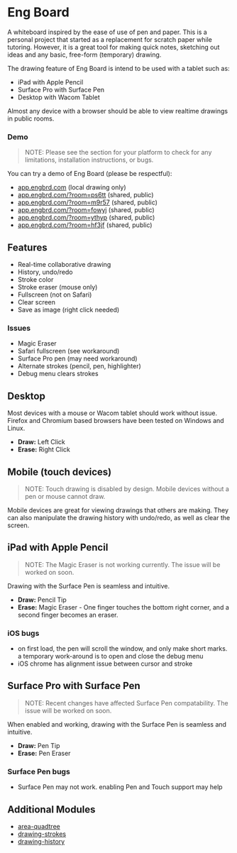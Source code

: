 # Eng Board
A whiteboard inspired by the ease of use of pen and paper.  This is a personal project that started as a replacement for scratch paper while tutoring. However, it is a great tool for making quick notes, sketching out ideas and any basic, free-form (temporary) drawing.


The drawing feature of Eng Board is intend to be used with a tablet such as:
* iPad with Apple Pencil
* Surface Pro with Surface Pen
* Desktop with Wacom Tablet

Almost any device with a browser should be able to view realtime drawings in public rooms.

### Demo
> NOTE: Please see the section for your platform to check for any limitations, installation instructions, or bugs.

You can try a demo of Eng Board (please be respectful): 
* [app.engbrd.com](https://app.engbrd.com) (local drawing only)
* [app.engbrd.com/?room=ps6tt](https://app.engbrd.com/?room=ps6tt) (shared, public)
* [app.engbrd.com/?room=m9r57](https://app.engbrd.com/?room=m9r57) (shared, public)
* [app.engbrd.com/?room=fowyj](https://app.engbrd.com/?room=fowyj) (shared, public)
* [app.engbrd.com/?room=ythyp](https://app.engbrd.com/?room=ythyp) (shared, public)
* [app.engbrd.com/?room=hf3jf](https://app.engbrd.com/?room=hf3jf) (shared, public)

## Features
* Real-time collaborative drawing
* History, undo/redo
* Stroke color
* Stroke eraser (mouse only)
* Fullscreen (not on Safari)
* Clear screen
* Save as image (right click needed)

### Issues
* Magic Eraser
* Safari fullscreen (see workaround)
* Surface Pro pen (may need workaround)
* Alternate strokes (pencil, pen, highlighter)
* Debug menu clears strokes

## Desktop
Most devices with a mouse or Wacom tablet should work without issue. Firefox and Chromium based browsers have been tested on Windows and Linux.
*  **Draw:** Left Click
*  **Erase:** Right Click

## Mobile (touch devices)
> NOTE: Touch drawing is disabled by design. Mobile devices without a pen or mouse cannot draw.

Mobile devices are great for viewing drawings that others are making. They can also manipulate the drawing history with undo/redo, as well as clear the screen.

## iPad with Apple Pencil
> NOTE: The Magic Eraser is not working currently. The issue will be worked on soon.

Drawing with the Surface Pen is seamless and intuitive.
*  **Draw:** Pencil Tip
*  **Erase:** Magic Eraser - One finger touches the bottom right corner, and a second finger becomes an eraser.

### iOS bugs
* on first load, the pen will scroll the window, and only make short marks. a temporary work-around is to open and close the debug menu
* iOS chrome has alignment issue between cursor and stroke

## Surface Pro with Surface Pen
> NOTE: Recent changes have affected Surface Pen compatability. The issue will be worked on soon.

When enabled and working, drawing with the Surface Pen is seamless and intuitive.
*  **Draw:** Pen Tip
*  **Erase:** Pen Eraser

### Surface Pen bugs
* Surface Pen may not work. enabling Pen and Touch support may help

## Additional Modules
* [area-quadtree](https://github.com/brandon-otoole/area-quadtree)
* [drawing-strokes](https://github.com/brandon-otoole/drawing-strokes)
* [drawing-history](https://github.com/brandon-otoole/drawing-history)
